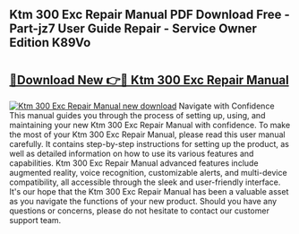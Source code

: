 ## Ktm 300 Exc Repair Manual PDF Download Free - Part-jz7 User Guide Repair - Service Owner Edition K89Vo

# <h2><a href="http://bc66346.oget.top/?id=Ktm+300+Exc+Repair+Manual">🔗Download New 👉🔴 Ktm 300 Exc Repair Manual</a></h2>

[![Ktm 300 Exc Repair Manual new download](https://i.imgur.com/5g1atiW.png)](http://bc66346.oget.top/?id=Ktm+300+Exc+Repair+Manual)
Navigate with Confidence This manual guides you through the process of setting up, using, and maintaining your new Ktm 300 Exc Repair Manual with confidence. To make the most of your Ktm 300 Exc Repair Manual, please read this user manual carefully. It contains step-by-step instructions for setting up the product, as well as detailed information on how to use its various features and capabilities. Ktm 300 Exc Repair Manual advanced features include augmented reality, voice recognition, customizable alerts, and multi-device compatibility, all accessible through the sleek and user-friendly interface. It's our hope that the Ktm 300 Exc Repair Manual has been a valuable asset as you navigate the functions of your new product. Should you have any questions or concerns, please do not hesitate to contact our customer support team.
